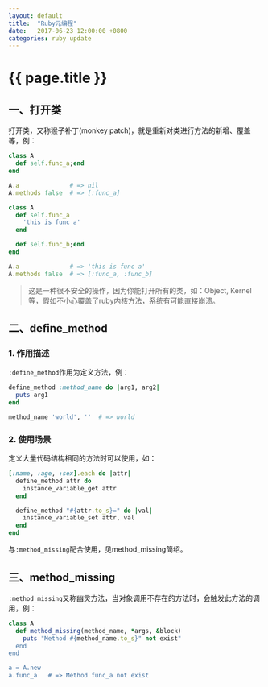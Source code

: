 ```yaml
---
layout: default
title:  "Ruby元编程"
date:   2017-06-23 12:00:00 +0800
categories: ruby update
---
```

# {{ page.title }}
## 一、打开类
  打开类，又称猴子补丁(monkey patch)，就是重新对类进行方法的新增、覆盖等，例：

  ```ruby
  class A
    def self.func_a;end
  end

  A.a              # => nil
  A.methods false  # => [:func_a]

  class A
    def self.func_a
      'this is func a'
    end

    def self.func_b;end
  end

  A.a              # => 'this is func a'
  A.methods false  # => [:func_a, :func_b]
  ```
  > 这是一种很不安全的操作，因为你能打开所有的类，如：Object, Kernel等，假如不小心覆盖了ruby内核方法，系统有可能直接崩溃。


## 二、define_method
### 1. 作用描述
  `:define_method`作用为定义方法，例：
  ```ruby
  define_method :method_name do |arg1, arg2|
    puts arg1
  end

  method_name 'world', ''  # => world
  ```
### 2. 使用场景
  定义大量代码结构相同的方法时可以使用，如：
  ```ruby
  [:name, :age, :sex].each do |attr|
    define_method attr do
      instance_variable_get attr
    end

    define_method "#{attr.to_s}=" do |val|
      instance_variable_set attr, val
    end
  end
  ```
  与`:method_missing`配合使用，见method_missing简绍。


## 三、method_missing
  `:method_missing`又称幽灵方法，当对象调用不存在的方法时，会触发此方法的调用，例：
  ```ruby
  class A
    def method_missing(method_name, *args, &block)
      puts "Method #{method_name.to_s}" not exist"
    end
  end

  a = A.new
  a.func_a   # => Method func_a not exist
  ```

